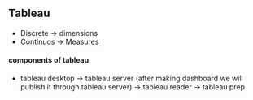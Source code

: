 ## Tableau
- Discrete -> dimensions
- Continuos -> Measures

#### components of tableau
- tableau desktop -> tableau server (after making dashboard we will publish it through tableau server) -> tableau reader -> tableau prep
